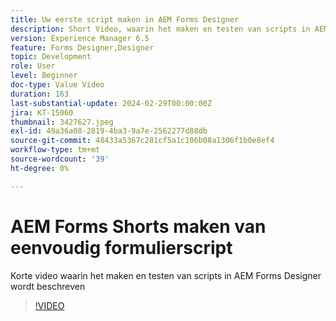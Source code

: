 ```yaml
---
title: Uw eerste script maken in AEM Forms Designer
description: Short Video, waarin het maken en testen van scripts in AEM Forms Designer wordt beschreven
version: Experience Manager 6.5
feature: Forms Designer,Designer
topic: Development
role: User
level: Beginner
doc-type: Value Video
duration: 163
last-substantial-update: 2024-02-29T00:00:00Z
jira: KT-15060
thumbnail: 3427627.jpeg
exl-id: 49a36a08-2819-4ba3-9a7e-2562277d88db
source-git-commit: 48433a5367c281cf5a1c106b08a1306f1b0e8ef4
workflow-type: tm+mt
source-wordcount: '39'
ht-degree: 0%

---
```


# AEM Forms Shorts maken van eenvoudig formulierscript

Korte video waarin het maken en testen van scripts in AEM Forms Designer wordt beschreven

>[!VIDEO](https://video.tv.adobe.com/v/3427627/?learn=on)
